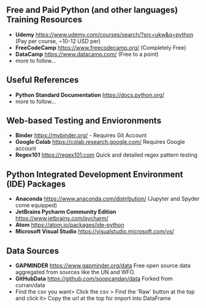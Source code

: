 ## Free and Paid Python (and other languages) Training Resources

- __Udemy__ https://www.udemy.com/courses/search/?src=ukw&q=python (Pay per course, ~10-12 USD per)
- __FreeCodeCamp__ https://www.freecodecamp.org/ (Completely Free)
- __DataCamp__ https://www.datacamp.com/ (Free to a point)
- more to follow...

## Useful References

- __Python Standard Documentation__ https://docs.python.org/
- more to follow...

## Web-based Testing and Envioronments

- __Binder__ https://mybinder.org/ - Requires Git Account
- __Google Colab__ https://colab.research.google.com/ Requires Google account
- __Regex101__ https://regex101.com Quick and detailed regex pattern testing


## Python Integrated Development Environment (IDE) Packages

- __Anaconda__ https://www.anaconda.com/distribution/ (Jupyter and Spyder come equipped)
- __JetBrains Pycharm Community Edition__ https://www.jetbrains.com/pycharm/
- __Atom__ https://atom.io/packages/ide-python
- __Microsoft Visual Studio__ https://visualstudio.microsoft.com/vs/

## Data Sources

- __GAPMINDER__ https://www.gapminder.org/data Free open source data aggregated from sources like the UN and WFO.
- __GitHubData__ https://github.com/soopcandan/data Forked from curran/data
 - Find the csv you want> Click the csv > Find the 'Raw' button at the top and click it> Copy the url at the top for import into DataFrame
